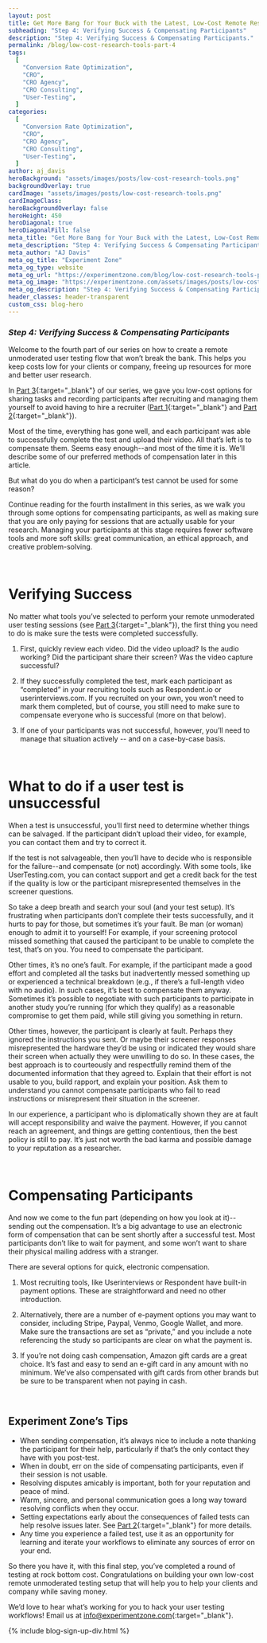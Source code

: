 ```yaml
---
layout: post
title: Get More Bang for Your Buck with the Latest, Low-Cost Remote Research Tools
subheading: "Step 4: Verifying Success & Compensating Participants"
description: "Step 4: Verifying Success & Compensating Participants."
permalink: /blog/low-cost-research-tools-part-4
tags:
  [
    "Conversion Rate Optimization",
    "CRO",
    "CRO Agency",
    "CRO Consulting",
    "User-Testing",
  ]
categories:
  [
    "Conversion Rate Optimization",
    "CRO",
    "CRO Agency",
    "CRO Consulting",
    "User-Testing",
  ]
author: aj_davis
heroBackground: "assets/images/posts/low-cost-research-tools.png"
backgroundOverlay: true
cardImage: "assets/images/posts/low-cost-research-tools.png"
cardImageClass:
heroBackgroundOverlay: false
heroHeight: 450
heroDiagonal: true
heroDiagonalFill: false
meta_title: "Get More Bang for Your Buck with the Latest, Low-Cost Remote Research Tools"
meta_description: "Step 4: Verifying Success & Compensating Participants."
meta_author: "AJ Davis"
meta_og_title: "Experiment Zone"
meta_og_type: website
meta_og_url: "https://experimentzone.com/blog/low-cost-research-tools-part-1"
meta_og_image: "https://experimentzone.com/assets/images/posts/low-cost-research-tools.png"
meta_og_description: "Step 4: Verifying Success & Compensating Participants."
header_classes: header-transparent
custom_css: blog-hero
---
```


<style>@media (min-width: 768px) {.hero-image .hero-text h1 {font-size: 3.5rem}} .hero-image .hero-text h1 {font-size: 2.7rem;} .content p img {margin: 20px 0 20px 0}</style>

### _Step 4: Verifying Success & Compensating Participants_

Welcome to the fourth part of our series on how to create a remote unmoderated user testing flow that won’t break the bank. This helps you keep costs low for your clients or company, freeing up resources for more and better user research.

In [Part 3](/blog/low-cost-research-tools-part-3){:target="\_blank"} of our series, we gave you low-cost options for sharing tasks and recording participants after recruiting and managing them yourself to avoid having to hire a recruiter ([Part 1](/blog/low-cost-research-tools-part-1){:target="\_blank"} and [Part 2](/blog/low-cost-research-tools-part-2){:target="\_blank"}).

Most of the time, everything has gone well, and each participant was able to successfully complete the test and upload their video. All that’s left is to compensate them. Seems easy enough--and most of the time it is. We’ll describe some of our preferred methods of compensation later in this article.

But what do you do when a participant’s test cannot be used for some reason?

Continue reading for the fourth installment in this series, as we walk you through some options for compensating participants, as well as making sure that you are only paying for sessions that are actually usable for your research. Managing your participants at this stage requires fewer software tools and more soft skills: great communication, an ethical approach, and creative problem-solving.

<br>

# Verifying Success

No matter what tools you’ve selected to perform your remote unmoderated user testing sessions (see [Part 3](/blog/low-cost-research-tools-part-3){:target="\_blank"}), the first thing you need to do is make sure the tests were completed successfully.

1. First, quickly review each video. Did the video upload? Is the audio working? Did the participant share their screen? Was the video capture successful?

2. If they successfully completed the test, mark each participant as “completed” in your recruiting tools such as Respondent.io or userinterviews.com. If you recruited on your own, you won’t need to mark them completed, but of course, you still need to make sure to compensate everyone who is successful (more on that below).

3. If one of your participants was not successful, however, you’ll need to manage that situation actively -- and on a case-by-case basis.

<br>

# What to do if a user test is unsuccessful

When a test is unsuccessful, you’ll first need to determine whether things can be salvaged. If the participant didn’t upload their video, for example, you can contact them and try to correct it.

If the test is not salvageable, then you’ll have to decide who is responsible for the failure--and compensate (or not) accordingly. With some tools, like UserTesting.com, you can contact support and get a credit back for the test if the quality is low or the participant misrepresented themselves in the screener questions.

So take a deep breath and search your soul (and your test setup). It’s frustrating when participants don’t complete their tests successfully, and it hurts to pay for those, but sometimes it’s your fault. Be man (or woman) enough to admit it to yourself! For example, if your screening protocol missed something that caused the participant to be unable to complete the test, that’s on you. You need to compensate the participant.

Other times, it’s no one’s fault. For example, if the participant made a good effort and completed all the tasks but inadvertently messed something up or experienced a technical breakdown (e.g., if there’s a full-length video with no audio). In such cases, it’s best to compensate them anyway. Sometimes it’s possible to negotiate with such participants to participate in another study you’re running (for which they qualify) as a reasonable compromise to get them paid, while still giving you something in return.

Other times, however, the participant is clearly at fault. Perhaps they ignored the instructions you sent. Or maybe their screener responses misrepresented the hardware they’d be using or indicated they would share their screen when actually they were unwilling to do so. In these cases, the best approach is to courteously and respectfully remind them of the documented information that they agreed to. Explain that their effort is not usable to you, build rapport, and explain your position. Ask them to understand you cannot compensate participants who fail to read instructions or misrepresent their situation in the screener.

In our experience, a participant who is diplomatically shown they are at fault will accept responsibility and waive the payment. However, if you cannot reach an agreement, and things are getting contentious, then the best policy is still to pay. It’s just not worth the bad karma and possible damage to your reputation as a researcher.

<br>

# Compensating Participants

And now we come to the fun part (depending on how you look at it)--sending out the compensation. It’s a big advantage to use an electronic form of compensation that can be sent shortly after a successful test. Most participants don’t like to wait for payment, and some won’t want to share their physical mailing address with a stranger.

There are several options for quick, electronic compensation.

1. Most recruiting tools, like Userinterviews or Respondent have built-in payment options. These are straightforward and need no other introduction.

2. Alternatively, there are a number of e-payment options you may want to consider, including Stripe, Paypal, Venmo, Google Wallet, and more. Make sure the transactions are set as “private,” and you include a note referencing the study so participants are clear on what the payment is.

3. If you’re not doing cash compensation, Amazon gift cards are a great choice. It’s fast and easy to send an e-gift card in any amount with no minimum. We’ve also compensated with gift cards from other brands but be sure to be transparent when not paying in cash.

<br>

## Experiment Zone’s Tips

- When sending compensation, it’s always nice to include a note thanking the participant for their help, particularly if that’s the only contact they have with you post-test.
- When in doubt, err on the side of compensating participants, even if their session is not usable.
- Resolving disputes amicably is important, both for your reputation and peace of mind.
- Warm, sincere, and personal communication goes a long way toward resolving conflicts when they occur.
- Setting expectations early about the consequences of failed tests can help resolve issues later. See [Part 2](/blog/low-cost-research-tools-part-2){:target="\_blank"} for more details.
- Any time you experience a failed test, use it as an opportunity for learning and iterate your workflows to eliminate any sources of error on your end.

So there you have it, with this final step, you’ve completed a round of testing at rock bottom cost. Congratulations on building your own low-cost remote unmoderated testing setup that will help you to help your clients and company while saving money.

We’d love to hear what’s working for you to hack your user testing workflows! Email us at <info@experimentzone.com>{:target="\_blank"}.

{% include blog-sign-up-div.html %}
